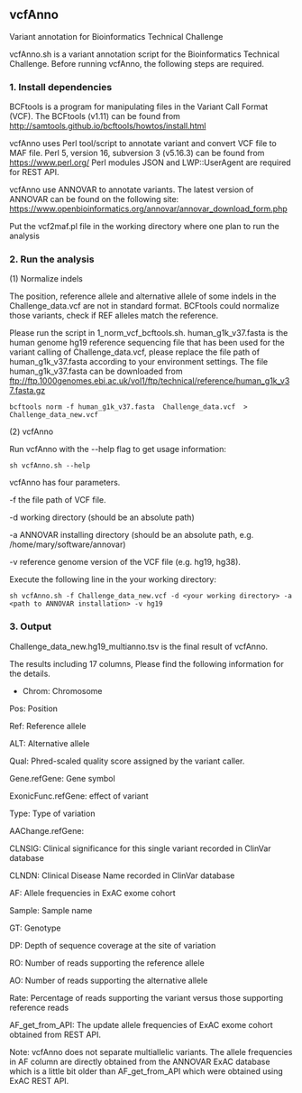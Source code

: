 ## vcfAnno
Variant annotation for Bioinformatics Technical Challenge

vcfAnno.sh is a variant annotation script for the Bioinformatics Technical Challenge.
Before running vcfAnno, the following steps are required.


### 1. Install dependencies

BCFtools is a program for manipulating files in the Variant Call Format (VCF).
The BCFtools (v1.11) can be found from http://samtools.github.io/bcftools/howtos/install.html

vcfAnno uses Perl tool/script to annotate variant and convert VCF file to MAF file.
Perl 5, version 16, subversion 3 (v5.16.3) can be found from https://www.perl.org/
Perl modules JSON and LWP::UserAgent are required for REST API.


vcfAnno use ANNOVAR to annotate variants. The latest version of ANNOVAR can be found on the following site:
https://www.openbioinformatics.org/annovar/annovar_download_form.php

Put the vcf2maf.pl file in the working directory where one plan to run the analysis


### 2. Run the analysis

(1) Normalize indels

The position, reference allele and alternative allele of some indels in the Challenge_data.vcf are not in standard format. BCFtools could normalize those variants, check if REF alleles match the reference.

Please run the script in 1_norm_vcf_bcftools.sh. human_g1k_v37.fasta is the human genome hg19 reference sequencing file that has been used for the variant calling of Challenge_data.vcf, please replace the file path of human_g1k_v37.fasta according to your environment settings. 
The file human_g1k_v37.fasta can be downloaded from ftp://ftp.1000genomes.ebi.ac.uk/vol1/ftp/technical/reference/human_g1k_v37.fasta.gz

```
bcftools norm -f human_g1k_v37.fasta  Challenge_data.vcf  > Challenge_data_new.vcf
```

(2) vcfAnno

Run vcfAnno with the --help flag to get usage information:

```
sh vcfAnno.sh --help
```

vcfAnno has four parameters.

-f the file path of VCF file.

-d working directory (should be an absolute path)

-a ANNOVAR installing directory (should be an absolute path, e.g. /home/mary/software/annovar)

-v reference genome version of the VCF file (e.g. hg19, hg38).

Execute the following line in the your working directory:
```
sh vcfAnno.sh -f Challenge_data_new.vcf -d <your working directory> -a <path to ANNOVAR installation> -v hg19
```

### 3. Output

Challenge_data_new.hg19_multianno.tsv is the final result of vcfAnno.

The results including 17 columns, Please find the following information for the details.

* Chrom: Chromosome

Pos: Position

Ref: Reference allele

ALT: Alternative allele

Qual: Phred-scaled quality score assigned by the variant caller.

Gene.refGene: Gene symbol

ExonicFunc.refGene: effect of variant

Type: Type of variation

AAChange.refGene:

CLNSIG: Clinical significance for this single variant recorded in ClinVar database

CLNDN: Clinical Disease Name recorded in ClinVar database

AF: Allele frequencies in ExAC exome cohort

Sample: Sample name

GT: Genotype

DP: Depth of sequence coverage at the site of variation

RO: Number of reads supporting the reference allele

AO: Number of reads supporting the alternative allele

Rate: Percentage of reads supporting the variant versus those supporting reference reads

AF_get_from_API: The update allele frequencies of ExAC exome cohort obtained from REST API.






Note: vcfAnno does not separate multiallelic variants. The allele frequencies in AF column are directly obtained from the ANNOVAR ExAC database which is a little bit older than AF_get_from_API which were obtained using ExAC REST API.
